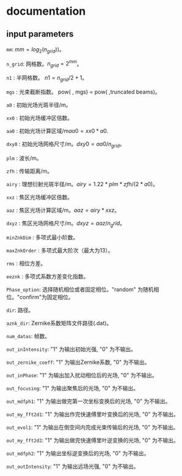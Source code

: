 # documentation
## input parameters
`mm`:   $mm = log_{2}(n_{grid}))$。

`n_grid`: 网格数。$n_{grid}= 2^{mm}$。

`n1` : 半网格数。 ${n1} = {n_{grid}} / 2 + 1$。

`mgs` : 光束截断指数。 pow( , mgs) = pow( ,truncated beams)。

`a0` : 初始光场光斑半径/m。

`xx0` : 初始光场缓冲区倍数。 

`aa0` : 初始光场计算区域/m$aa0 = xx0 * a0$.

`dxy0` : 初始光场网格尺寸/m。$dxy0 = aa0 / n_{grid}$。

`plm` : 波长/m。

`zfh` : 传输距离/m。

`airy` : 理想衍射光斑半径/m。$airy = 1.22 * plm * zfh / (2 * a0)$。

`xxz` : 焦区光场缓冲区倍数。

`aaz` : 焦区光场计算区域/m。$aaz = airy * xxz$。
        

`dxyz` : 焦区光场网格尺寸/m。$dxyz = aaz / n_grid$。

`minZnkDim` : 多项式最小阶数。

`maxZnkOrder` : 多项式最大阶次（最大为13）。

`rms` : 相位方差。

`eeznk` : 多项式系数方差变化指数。

`Phase_option`: 选择随机相位或者固定相位。"random" 为随机相位。"confirm"为固定相位。 

`dir`: 路径。

`aznk_dir`: Zernike系数矩阵文件路径(.dat)。

`num_datas`: 帧数。 

`out_inIntensity`: "1" 为输出初始光强, "0" 为不输出。

`out_zernike_coeff`: "1" 为输出Zernike系数, "0" 为不输出。

`out_inPhase`: "1" 为输出加入扰动相位后的光场, "0" 为不输出。

`out_focusing`: "1" 为输出聚焦后的光场, "0" 为不输出。

`out_mdfph1`: "1" 为输出做完第一次坐标变换后的光场, "0" 为不输出。

`out_my_fft2d1`: "1" 为输出作完快速傅里叶变换后的光场, "0" 为不输出。

`out_evol1`: "1" 为输出在倒空间内完成光束传输后的光场, "0" 为不输出。

`out_my_fft2d2`: "1" 为输出做完快速傅里叶逆变换的光场, "0" 为不输出。

`out_mdfph2`: "1" 为输出坐标逆变换后的光场, "0" 为不输出。

`out_outIntensity`: "1" 为输出远场光强, "0" 为不输出。






    



